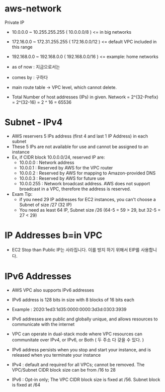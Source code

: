 # aws-network
Private IP
- 10.0.0.0 ~ 10.255.255.255 ( 10.0.0.0/8 ) <= in big networks
- 172.16.0.0 ~ 172.31.255.255 ( 172.16.0.0/12 ) <= default VPC included in this range
- 192.168.0.0 ~ 192.168.0.0 ( 192.168.0.0/16 ) <= example: home networks

- as of now : 지금으로서는 
- comes by : 구하다 
- main route table -> VPC level, which cannot delete.

- Total Number of host addresses (IPs) in given. Network = 2^(32-Prefix) = 2^(32-16) = 2 ^ 16 = 65536

# Subnet - IPv4
- AWS reservers 5 IPs address (first 4 and last 1 IP Address) in each subnet
- These 5 IPs are not available for use and cannot be assigned to an instance
- Ex, if CIDR block 10.0.0.0/24, reserved IP are: 
  - 10.0.0.0 : Network address
  - 10.0.0.1 : Reserved by AWS for the VPC router
  - 10.0.0.2 : Reserved by AWS for mapping to Amazon-provided DNS
  - 10.0.0.3 : Reserved by AWS for future use
  - 10.0.0.255 : Network broadcast address. AWS does not support broadcast in a VPC, therefore the address is reserved.
- Exam Tip:
  - if you need 29 IP addresses for EC2 instances, you can't choose a Subnet of size /27 (32 IP)
  - You need as least 64 IP, Subnet size /26 (64-5 = 59 > 29, but 32-5 = 27 < 29)
  
 # IP Addresses b=in VPC
 - EC2 Stop than Public IP는 사라집니다. 이를 방지 하기 위해서 EIP를 사용합니다.
 # IPv6 Addresses
 - AWS VPC also supports IPv6 addresses
 - IPv6 address is 128 bits in size with 8 blocks of 16 bits each
  - Example : 2020:1ed3:1d35:0000:0000:3d3d:0303:3939
 - IPv6 addresses are public and globally unique, and allows resources to communicate with the internet
 - VPC can operate in dual-stack mode where VPC resources can communitate over IPv4, or IPv6, or Both ( 두 주소 다 갖을 수 있다. ) 
 - IPv6 address persists when you stop and start your instance, and is released when you terminate your instance


- IPv4 : default and required for all VPCs; cannot be removed. The VPC/Subnet CIDR block size can be from /16 to 28
- IPv6 : Opt-in only; The VPC CIDR block size is fixed at /56. Subnet block is fixed at /64



